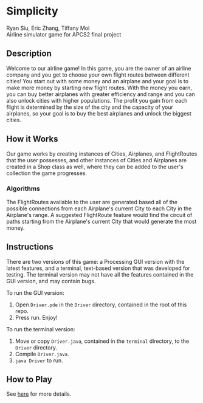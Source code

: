# Simplicity
Ryan Siu, Eric Zhang, Tiffany Moi<br>
Airline simulator game for APCS2 final project

## Description
Welcome to our airline game! In this game, you are the owner of an airline company and you get to choose your own flight routes between different cities! You start out with some money and an airplane and your goal is to make more money by starting new flight routes. With the money you earn, you can buy better airplanes with greater efficiency and range and you can also unlock cities with higher populations. The profit you gain from each flight is determined by the size of the city and the capacity of your airplanes, so your goal is to buy the best airplanes and unlock the biggest cities. 

## How it Works
Our game works by creating instances of Cities, Airplanes, and FlightRoutes that the user possesses, and other instances of Cities and Airplanes are created in a Shop class as well, where they can be added to the user's collection the game progresses. 
### Algorithms
The FlightRoutes available to the user are generated based all of the possible connections from each Airplane's current City to each City in the Airplane's range. A suggested FlightRoute feature would find the circuit of paths starting from the Airplane's current City that would generate the most money.


## Instructions
There are two versions of this game: a Processing GUI version with the latest features, and a terminal, text-based version that was developed for testing. The terminal version may not have all the features contained in the GUI version, and may contain bugs.

To run the GUI version:
1. Open ```Driver.pde``` in the ```Driver``` directory, contained in the root of this repo.
2. Press run. Enjoy!

To run the terminal version:
1. Move or copy ```Driver.java```, contained in the ```terminal``` directory, to the ```Driver``` directory.
2. Compile ```Driver.java```.
3. ```java Driver``` to run.

## How to Play
See [here](https://github.com/siuryan/Simplicity/blob/master/Help.md) for more details.
